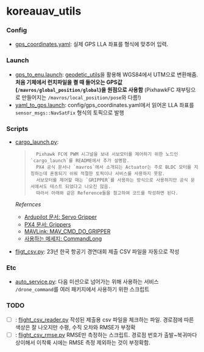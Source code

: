 # koreauav_utils

### Config

- [gps_coordinates.yaml](./config/gps_coordinates.yaml): 실제 GPS LLA 좌표를 형식에 맞추어 입력.

### Launch

- [gps_to_enu.launch](./launch/gps_to_enu.launch): [geodetic_utils](https://github.com/YonseiDrone/geodetic_utils/)을 활용해 WGS84에서 UTM으로 변환해줌. **처음 기체에서 런치파일을 켤 때 들어오는 GPS값(`/mavros/global_position/global`)을 원점으로 사용함** (PixhawkFC 재부팅으로 만들어지는 `/mavros/local_position/pose`와 다름!)
- [yaml_to_gps.launch](./launch/yaml_to_gps.launch): config/gps_coordinates.yaml에서 읽어온 LLA 좌표를 `sensor_msgs::NavSatFix` 형식의 토픽으로 발행

### Scripts

- [cargo_launch.py](./scripts/cargo_launch.py):
	>		Pixhawk FC에 PWM 시그널을 보내 서보모터를 제어하기 위한 노드인 `cargo_launch`를 README에서 추가 설명함.
	>		PX4 공식 문서나 `mavros`에서 소개되는 Actuator는 주로 BLDC 모터를 지칭하는데 혼동되기 쉬워 적절한 토픽이나 서비스를 사용하지 못함.
	>		서보모터를 제어할 때는 `GRIPPER`를 사용하는 방식으로 사용하지만 공식 문서에서도 테스트 되었다고 나오진 않음.
	>		따라서 아래와 같은 Reference들을 참고하여 코드를 작성하면 된다.
	>
	*Refernces*
	- [Ardupilot 문서: Servo Gripper](https://ardupilot.org/copter/docs/common-gripper-servo.html#servo-gripper)
	- [PX4 문서: Grippers](https://docs.px4.io/main/en/peripherals/gripper.html)
	- [MAVLink: MAV_CMD_DO_GRIPPER](https://mavlink.io/en/messages/common.html#MAV_CMD_DO_GRIPPER)
	- [사용하는 메세지: CommandLong](http://docs.ros.org/en/noetic/api/mavros_msgs/html/srv/CommandLong.html)

- [fligt_csv.py](./scripts/flight_csv.py): 23년 한국 항공기 경연대회 제출 CSV 파일을 자동으로 작성

### Etc
- [auto_service.py](./src/koreauav_utils/auto_service.py): 다음 미션으로 넘어가는 위해 사용하는 서비스 `/drone_command`를 여러 패키지에서 사용하기 위한 스크립트

### TODO
- [ ] : [flight_csv_reader.py](./scripts/flight_csv_rmse.py)
			작성된 제출용 csv 파일을 체크하는 파일. 경로점에 따른 색상은 잘 나오지만 수평, 수직 오차와 RMSE가 부정확
- [ ] : [flight_csv_rmse.py](./scripts/flight_csv_rmse.py)
			RMSE만 측정하는 스크립트. 경로점 번호가 출발~복귀마다 상이해서 이착륙 시에는 RMSE 측정 제외하는 것이 부정확함.